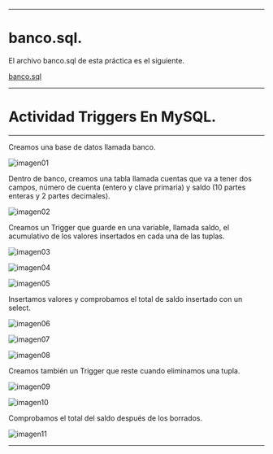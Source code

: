 ___

# **banco.sql.**

El archivo banco.sql de esta práctica es el siguiente.

[banco.sql](https://github.com/NoeClariNista/ade1718/blob/master/trim2/u4/a1/banco.sql)

---

# **Actividad Triggers En MySQL.**

---

Creamos una base de datos llamada banco.

![imagen01](./images/01.png)

Dentro de banco, creamos una tabla llamada cuentas que va a tener dos campos, número de cuenta (entero y clave primaria) y saldo (10 partes enteras y 2 partes decimales).

![imagen02](./images/02.png)

Creamos un Trigger que guarde en una variable, llamada saldo, el acumulativo de los valores insertados en cada una de las tuplas.

![imagen03](./images/03.png)

![imagen04](./images/04.png)

![imagen05](./images/05.png)

Insertamos valores y comprobamos el total de saldo insertado con un select.

![imagen06](./images/06.png)

![imagen07](./images/07.png)

![imagen08](./images/08.png)

Creamos también un Trigger que reste cuando eliminamos una tupla.

![imagen09](./images/09.png)

![imagen10](./images/10.png)

Comprobamos el total del saldo después de los borrados.

![imagen11](./images/11.png)

---
